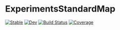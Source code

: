 # ExperimentsStandardMap

[![Stable](https://img.shields.io/badge/docs-stable-blue.svg)](https://orkolorko.github.io/ExperimentsStandardMap.jl/stable/)
[![Dev](https://img.shields.io/badge/docs-dev-blue.svg)](https://orkolorko.github.io/ExperimentsStandardMap.jl/dev/)
[![Build Status](https://github.com/orkolorko/ExperimentsStandardMap.jl/actions/workflows/CI.yml/badge.svg?branch=main)](https://github.com/orkolorko/ExperimentsStandardMap.jl/actions/workflows/CI.yml?query=branch%3Amain)
[![Coverage](https://codecov.io/gh/orkolorko/ExperimentsStandardMap.jl/branch/main/graph/badge.svg)](https://codecov.io/gh/orkolorko/ExperimentsStandardMap.jl)
